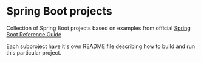 # Spring Boot projects
Collection of Spring Boot projects based on examples from official [Spring Boot Reference Guide](http://docs.spring.io/spring-boot/docs/current/reference/html/index.html)

Each subproject have it's own README file describing how to build and run this particular project.